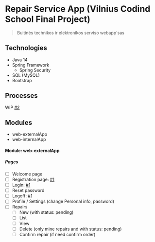 # Repair Service App (Vilnius Codind School Final Project)
  > Buitinės technikos ir elektronikos serviso webapp'sas

## Technologies
* Java 14
* Spring Framework
  * Spring Security
* SQL (MySQL)
* Bootstrap

## Processes
WIP [#2][i2]

## Modules
* web-externalApp
* web-internalApp

#### Module: web-externalApp
##### Pages
* [ ] Welcome page
* [ ] Registration page: [#1][i1]
* [ ] Login: [#1][i1]
* [ ] Reset password
* [ ] Logoff: [#1][i1]
* [ ] Profile / Settings (change Personal info, password)
* [ ] Repairs
  * [ ] New (with status: pending)
  * [ ] List
  * [ ] View
  * [ ] Delete (only mine repairs and with status: pending)
  * [ ] Confirm repair (if need confirm order)

[i1]: https://github.com/ivanevla/VCS_final-project/pull/1
[i2]: https://github.com/ivanevla/VCS_final-project/issues/2
